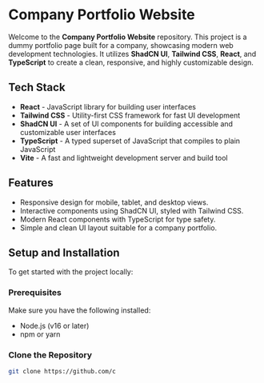 # Company Portfolio Website

Welcome to the **Company Portfolio Website** repository. This project is a dummy portfolio page built for a company, showcasing modern web development technologies. It utilizes **ShadCN UI**, **Tailwind CSS**, **React**, and **TypeScript** to create a clean, responsive, and highly customizable design.

## Tech Stack

- **React** - JavaScript library for building user interfaces
- **Tailwind CSS** - Utility-first CSS framework for fast UI development
- **ShadCN UI** - A set of UI components for building accessible and customizable user interfaces
- **TypeScript** - A typed superset of JavaScript that compiles to plain JavaScript
- **Vite** - A fast and lightweight development server and build tool

## Features

- Responsive design for mobile, tablet, and desktop views.
- Interactive components using ShadCN UI, styled with Tailwind CSS.
- Modern React components with TypeScript for type safety.
- Simple and clean UI layout suitable for a company portfolio.

## Setup and Installation

To get started with the project locally:

### Prerequisites
Make sure you have the following installed:
- Node.js (v16 or later)
- npm or yarn

### Clone the Repository

```bash
git clone https://github.com/c
